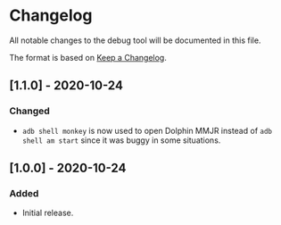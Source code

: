 # Changelog
All notable changes to the debug tool will be documented in this file.

The format is based on [Keep a Changelog](https://keepachangelog.com/en/1.0.0/).

## [1.1.0] - 2020-10-24
### Changed
- `adb shell monkey` is now used to open Dolphin MMJR instead of `adb shell am start` since it was buggy in some situations.

## [1.0.0] - 2020-10-24
### Added
- Initial release.
